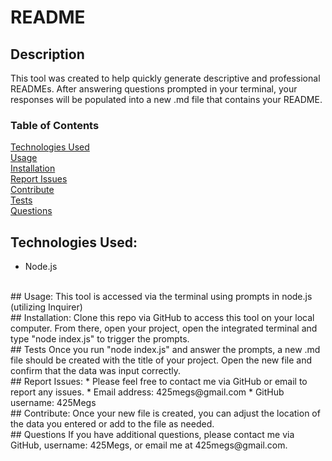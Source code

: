 
# README

## Description
This tool was created to help quickly generate descriptive and professional READMEs. After answering questions prompted in your terminal, your responses will be populated into a new .md file that contains your README.

### Table of Contents  
[Technologies Used](#technologies) <br>
[Usage](#Usage) <br>
[Installation](#Installation) <br>
[Report Issues](#Report) <br>
[Contribute](#Contribute) <br>
[Tests](#Tests) <br>
[Questions](#Questions)


## Technologies Used:
* Node.js
<br>
## Usage:
This tool is accessed via the terminal using prompts in node.js (utilizing Inquirer)
<br>
## Installation:
Clone this repo via GitHub to access this tool on your local computer. From there, open your project, open the integrated terminal and type "node index.js" to trigger the prompts.
<br>
## Tests
Once you run "node index.js" and answer the prompts, a new .md file should be created with the title of your project. Open the new file and confirm that the data was input correctly.
<br>
## Report Issues:
* Please feel free to contact me via GitHub or email to report any issues.
* Email address: 425megs@gmail.com
* GitHub username: 425Megs
<br>
## Contribute:
Once your new file is created, you can adjust the location of the data you entered or add to the file as needed.
<br>
## Questions
If you have additional questions, please contact me via GitHub, username: 425Megs, or email me at 425megs@gmail.com.
